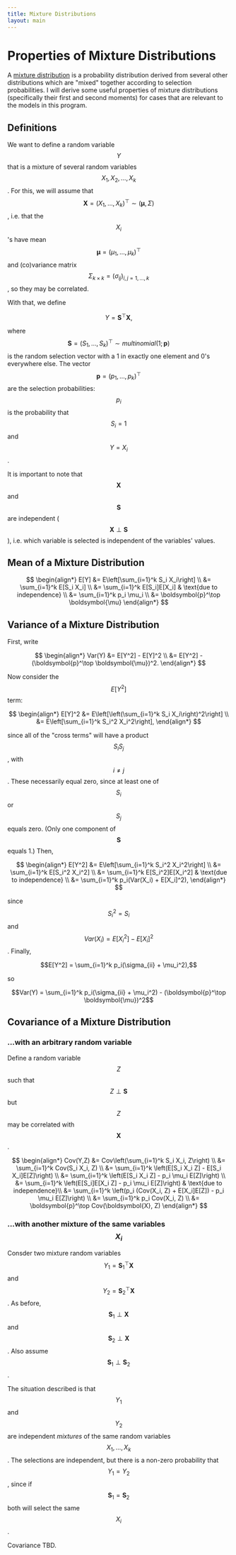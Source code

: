 ```yaml
---
title: Mixture Distributions
layout: main
---
```


# Properties of Mixture Distributions

A [mixture distribution](https://en.wikipedia.org/wiki/Mixture_distribution) is
a probability distribution derived from several other distributions which are 
"mixed" together according to selection probabilities. I will derive some
useful properties of mixture distributions (specifically their first and second
moments) for cases that are relevant to the models in this program.

## Definitions

We want to define a random variable $$Y$$ that is a mixture of several random
variables $$X_1, X_2, \dots, X_k$$. For this, we will assume that
$$\boldsymbol{X} = (X_1,\dots,X_k)^\top \sim (\boldsymbol{\mu},\Sigma)$$, i.e.
that the $$X_i$$'s have mean $$\boldsymbol{\mu} = (\mu_1,\dots,\mu_k)^\top$$ 
and (co)variance matrix $$\Sigma_{k\times k} = (\sigma_{ij})_{i,j=1,\dots,k}$$,
so they may be correlated.

With that, we define

$$Y = \boldsymbol{S}^\top \boldsymbol{X},$$

where
$$\boldsymbol{S} = (S_1,\dots,S_k)^\top \sim multinomial(1; \boldsymbol{p})$$
is the random selection vector with a 1 in exactly one element and 0's
everywhere else. The vector $$\boldsymbol{p} = (p_1,\dots,p_k)^\top$$ are the
selection probabilities: $$p_i$$ is the probability that $$S_i = 1$$ and 
$$Y = X_i$$.

It is important to note that $$\boldsymbol{X}$$ and $$\boldsymbol{S}$$ are
independent ($$\boldsymbol{X} \perp \boldsymbol{S}$$), i.e. which variable is
selected is independent of the variables' values.

## Mean of a Mixture Distribution

$$
\begin{align*}
E[Y] &= E\left[\sum_{i=1}^k S_i X_i\right] \\
&= \sum_{i=1}^k E[S_i X_i] \\
&= \sum_{i=1}^k E[S_i]E[X_i] & \text{due to independence} \\
&= \sum_{i=1}^k p_i \mu_i \\
&= \boldsymbol{p}^\top \boldsymbol{\mu}
\end{align*}
$$

## Variance of a Mixture Distribution

First, write

$$
\begin{align*}
Var(Y) &= E[Y^2] - E[Y]^2 \\
&= E[Y^2] - (\boldsymbol{p}^\top \boldsymbol{\mu})^2.
\end{align*}
$$

Now consider the $$E[Y^2]$$ term:

$$
\begin{align*}
E[Y]^2 &= E\left[\left(\sum_{i=1}^k S_i X_i\right)^2\right] \\
&= E\left[\sum_{i=1}^k S_i^2 X_i^2\right],
\end{align*}
$$

since all of the "cross terms" will have a
product $$S_i S_j$$, with $$i \neq j$$. These necessarily equal zero, since at
least one of $$S_i$$ or $$S_j$$ equals zero. (Only one component of
$$\boldsymbol{S}$$ equals 1.) Then,

$$
\begin{align*}
E[Y^2] &= E\left[\sum_{i=1}^k S_i^2 X_i^2\right] \\
&= \sum_{i=1}^k E[S_i^2 X_i^2] \\
&= \sum_{i=1}^k E[S_i^2]E[X_i^2] & \text{due to independence} \\
&= \sum_{i=1}^k p_i(Var(X_i) + E[X_i]^2),
\end{align*}
$$

since $$S_i^2 = S_i$$ and $$Var(X_i) = E[X_i^2] - E[X_i]^2$$. Finally,

$$E[Y^2] = \sum_{i=1}^k p_i(\sigma_{ii} + \mu_i^2),$$

so

$$Var(Y) = \sum_{i=1}^k p_i(\sigma_{ii} + \mu_i^2) - 
(\boldsymbol{p}^\top \boldsymbol{\mu})^2$$

## Covariance of a Mixture Distribution

### ...with an arbitrary random variable

Define a random variable $$Z$$ such that $$Z \perp \boldsymbol{S}$$ but $$Z$$ may be correlated with $$\boldsymbol{X}$$.

$$
\begin{align*}
Cov(Y,Z) &= Cov\left(\sum_{i=1}^k S_i X_i, Z\right) \\
&= \sum_{i=1}^k Cov(S_i X_i, Z) \\
&= \sum_{i=1}^k \left(E[S_i X_i Z] - E[S_i X_i]E[Z]\right) \\
&= \sum_{i=1}^k \left(E[S_i X_i Z] - p_i \mu_i E[Z]\right) \\
&= \sum_{i=1}^k \left(E[S_i]E[X_i Z] - p_i \mu_i E[Z]\right) 
& \text{due to independence}\\
&= \sum_{i=1}^k \left(p_i (Cov(X_i, Z) + E[X_i]E[Z]) - p_i \mu_i E[Z]\right) \\
&= \sum_{i=1}^k p_i Cov(X_i, Z) \\
&= \boldsymbol{p}^\top Cov(\boldsymbol{X}, Z)
\end{align*}
$$

### ...with another mixture of the same variables $$X_i$$

Consder two mixture random variables 
$$Y_1 = \boldsymbol{S}_1^\top \boldsymbol{X}$$ and
$$Y_2 = \boldsymbol{S}_2^\top \boldsymbol{X}$$. As before, 
$$\boldsymbol{S}_1 \perp \boldsymbol{X}$$ and
$$\boldsymbol{S}_2 \perp \boldsymbol{X}$$. Also assume
$$\boldsymbol{S}_1 \perp \boldsymbol{S}_2$$.

The situation described is that $$Y_1$$ and $$Y_2$$ are independent _mixtures_
of the same random variables $$X_1,\dots,X_k$$. The selections are independent,
but there is a non-zero probability that $$Y_1 = Y_2$$, since if 
$$\boldsymbol{S}_1 = \boldsymbol{S}_2$$ both will select the same $$X_i$$.

Covariance TBD.
